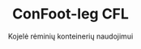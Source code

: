 ---
title: "ConFoot-leg CFL"
subtitle: "Kojelė rėminių konteinerių naudojimui"
mainImage: "/images/products/confoot-leg-cfl-main.jpg"
gallery:
  - "/images/products/confoot-leg-cfl-1.jpg"
  - "/images/products/confoot-leg-cfl-2.jpg"
  - "/images/products/confoot-leg-cfl-3.jpg"
shortDescription: "ConFoot-leg CFL yra specialiai suprojektuota rėminiams konteineriams – idealiai pritaikanti rėmus, kad konteineriai galėtų būti naudojami skysčių bei kitų medžiagų saugojimui."
technicalDescription: "CFL modelis sukurtas sferiniams konteineriams, naudojamiems skysčių transportavimui, kuriems reikalinga didelio slėgio ištvermė, nes sferinė forma geriausiai išlaiko slėgį, tačiau tam būtini rėmai, kad konteineriai būtų transportuojami."
videoID: "C2KwnEb-npU"
specifications:
  - name: "Svoris"
    value: "24 kg už koją"
  - name: "Apkrovos talpa"
    value: "30 tonų"
  - name: "Reguliavimo intervalas"
    value: "1 043 mm iki 1 448 mm"
  - name: "Medžiaga"
    value: "Aukštos klasės plienas"
price: "3.600 EUR"
priceVAT: "4.356 EUR"
pricingNotes: "Galimi kiekio nuolaidos. Susisiekite dėl išsamesnės informacijos."
buyLink: "/contact"
howToUse: |
  1. Novietokite CFL koją prie konteinerio rėmo kampo
  2. Užfiksuokite užrakinimo mechanizmą
  3. Jei reikia, sureguliuokite aukštį, išlaikant intervalą nuo 1 043 mm iki 1 448 mm
  4. Pakartokite visiems reikiamiems kampams
  5. Nuleiskite priekabą ir važiuokite, palikdami konteinerį ant kojų
benefits:
  - title: "Puikus prigludimas prie rėmo"
    description: "Sukurtas taip, kad idealiai prigludžia prie sferinių konteinerių rėmų"
  - title: "Skysčių saugojimas"
    description: "Leidžia konteineriams būti naudojami kaip saugyklos skysčiams, kuriems reikalinga didelio slėgio ištvermė"
  - title: "Specializuotas dizainas"
    description: "Išskirtinai suprojektuotas atsižvelgiant į rėminių konteinerių ypatingus reikalavimus"
  - title: "Universalios taikymo galimybės"
    description: "Tinka įvairioms pramonės šakoms, kurioms reikalingas specializuotas konteinerių saugojimas ir tvarkymas"
  - title: "Paruoštas judrumas"
    description: "Konteineriai visada pasiruošę transportuoti – tiesiog nuleiskite priekabą po konteineriu ir tęskite kelionę"
  - title: "Sąnaudų optimizavimas"
    description: "Optimizuoja išlaidas ir laiko panaudojimą, leidžiant specializuotą konteinerių tvarkymą be papildomos įrangos"
articleContent: |
  ## Kas yra ConFoot-leg CFL?

  ConFoot-leg CFL yra specializuotas konteinerio kojelės sprendimas, sukurtas konkrečiai rėminiams konteineriams. Skirtingai nuo standartinių konteinerių, sferiniai konteineriai, naudojami skysčių transportavimui ir reikalaujantys didelio slėgio ištvermės, turi būti aprėpti rėmais, kad būtų galima juos transportuoti, nes sferinė forma geriausiai išlaiko slėgį. CFL modelis sukurtas taip, kad idealiai atitiktų šiuos rėmus, leidžiant specializuotiems konteineriams būti naudojami kaip saugyklos skysčiams bei kitoms medžiagoms, reikalaujančioms atsparumo slėgiui.

  ## Pagrindiniai pranašumai specializuotam konteinerių tvarkymui

  ConFoot-leg CFL suteikia reikšmingų operacinių pranašumų įmonėms, kurios tvarko rėminius konteinerius, ypač skirtus skysčių transportavimui ir saugojimui. Leidžiant šiuos specializuotus konteinerius pastatyti ant kojų, galima sukurti lanksčias saugojimo sistemas skysčiams ir kitiems slėgiui jautriems produktams, be būtinybės kurti nuolatinę infrastruktūrą.

  CFL modelis leidžia įmonėms optimizuoti specializuotų konteinerių operacijas, suteikdamas saugų būdą remti rėminių konteinerių krovimo, iškrovimo ir saugojimo metu. Ši universalumo savybė daro CFL idealų sprendimą pramonės šakoms, priklausančioms nuo skysčių ir kitų medžiagų, kuriems būtini slėgiui atsparūs konteineriai.

  ## Kaip tai veikia

  ConFoot-leg CFL tvirtai pritvirtinamas prie specializuotų konteinerių rėmų, suteikdamas stabilų atramą, kai konteineris paruošiamas krovimui, iškrovimui ar saugojimui. Kojelės turi reguliavimo intervalą nuo 1 043 mm iki 1 448 mm, leidžiant jas pritaikyti įvairioms operatyvinėms sąlygoms. Kiekviena koja sveria 24 kg, todėl operatoriams lengva jas naudoti, o sistema užtikrina didelę apkrovos talpą – 30 tonų.

  Montavimo procesas yra paprastas:
  1. Novietokite CFL kojas prie konteinerio rėmo kampų
  2. Užfiksuokite užrakinimo mechanizmą, kad kojos būtų saugiai pritvirtintos
  3. Sureguliuokite aukštį pagal savo specifinius poreikius
  4. Nuleiskite priekabą ir važiuokite, palikdami konteinerį saugiai remiamą ant kojų

  Kai ateina laikas perkelti konteinerį, tiesiog nuleiskite priekabą po juo, pritvirtinkite konteinerį prie priekabos, nuimkite kojas ir tęskite kelionę.

  ## ConFoot-leg CFL taikymo sritys

  ### Cheminių pramonė
  Cheminių pramonė žymiai pasinaudoja CFL gebėjimu saugiai remti konteinerius, naudojamus cheminių medžiagų ir skysčių saugojimui bei transportavimui. Leidžiant specializuotiems konteineriams būti pastatytiems ant kojų, įmonės gali sukurti lanksčias saugojimo sistemas, kurios išlaiko slėgiui jautrių medžiagų vientisumą, tuo pačiu optimizuojant erdvės panaudojimą.

  ### Naftos ir dujų sektorius
  Naftos ir dujų sektoriui CFL suteikia vertingą lankstumą tvarkant konteinerius, naudojamus įvairiems naftos produktams. Gebėjimas saugiai pastatyti konteinerius ant kojų leidžia efektyviau atlikti krovimo ir iškrovimo operacijas, taip pat sukurti laikiną saugojimo talpą per didelio veiklos intensyvumo laikotarpį.

  ### Maisto ir gėrimų pramonė
  Maisto ir gėrimų pramonė gali naudoti CFL kojas konteineriams, skirtiems skysčių maisto produktų transportavimui ir saugojimui. Sistemos stabilumas ir patikimumas užtikrina, kad šios jautrios medžiagos būtų tvarkomos ir saugomos be rizikos užteršimo ar pažeidimų.

  ### Vandens valymo ir tiekimo sektorius
  Vandens valymo ir tiekimo operacijos gali pasinaudoti CFL gebėjimu remti konteinerius, naudojamus vandens valymo cheminių medžiagų ir kitų skysčių saugojimui bei transportavimui. Ši savybė leidžia lanksčiau ir efektyviau valdyti šiuos esminius išteklius.

  ## Techninės specifikacijos

  - **Apkrovos talpa**: 30 tonų
  - **Svoris**: 24 kg už koją
  - **Reguliavimo intervalas**: nuo 1 043 mm iki 1 448 mm
  - **Medžiaga**: Aukštos klasės plienas su patvariu paviršiaus apdailu
  - **Suderinamumas**: Specializuoti rėminiai konteineriai, ypač skysčių transportavimui sukurti

  ConFoot-leg CFL yra specializuotas sprendimas rėminių konteinerių tvarkymui, suteikiantis įmonėms galimybę optimizuoti operacijas, susijusias su sferiniais konteineriais, naudojamais skysčiams ir kitoms medžiagoms, reikalaujančioms atsparumo slėgiui. Leidžiant saugiai remti šiuos specializuotus konteinerius ant kojų, CFL padeda įmonėms pasiekti didesnį efektyvumą ir lankstumą specializuotose konteinerių tvarkymo operacijose.
---